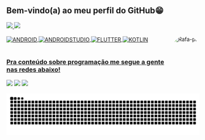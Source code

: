 ## Bem-vindo(a) ao meu perfil do GitHub😁

 <div>
   <a href="https://github.com/MikaelDDavidd">
   <img height="180em" src="https://github-readme-stats.vercel.app/api?username=MikaelDDavidd&show_icons=true&theme=tokyonight&include_all_commits=true&count_private=true"/>
   <img height="180em" src="https://github-readme-stats.vercel.app/api/top-langs/?username=MikaelDDavidd&layout=compact&langs_count=6&theme=tokyonight"/>

</div>
<div style="display: inline_block"><br>
  <img align="center" alt="ANDROID" height="30" width="40" src="https://cdn.jsdelivr.net/gh/devicons/devicon/icons/android/android-original-wordmark.svg" />
  <img align="center" alt="ANDROIDSTUDIO" height="30" width="40" src="https://cdn.jsdelivr.net/gh/devicons/devicon/icons/androidstudio/androidstudio-original.svg" />
  <img align="center" alt="FLUTTER" height="30" width="40" src="https://cdn.jsdelivr.net/gh/devicons/devicon/icons/flutter/flutter-original.svg" />
  <img align="center" alt="KOTLIN" height="30" width="40" src="https://cdn.jsdelivr.net/gh/devicons/devicon/icons/kotlin/kotlin-plain-wordmark.svg" />
 <img align="right" alt="Rafa-pic" height="150" style="border-radius:50px;" src="https://cdn.discordapp.com/attachments/750115522003337298/1031226825986289684/a7a8d06c754cfbbbc37e64cb118c513c.gif">
</div>
 
 <br>
 
  ### Pra conteúdo sobre programação me segue a gente nas redes abaixo!
 
<div> 
  <a href="https://instagram.com/kael_davidd" target="_blank"><img src="https://img.shields.io/badge/-Instagram-%23E4405F?style=for-the-badge&logo=instagram&logoColor=white" target="_blank"></a>
  <a href = "mailto:mikaeldavidlopes.com"><img src="https://img.shields.io/badge/-Gmail-%23333?style=for-the-badge&logo=gmail&logoColor=white" target="_blank"></a>
  <a href="https://www.linkedin.com/in/mikael-david-813975191/" target="_blank"><img src="https://img.shields.io/badge/-LinkedIn-%230077B5?style=for-the-badge&logo=linkedin&logoColor=white" target="_blank"></a> 
 
  ![Snake animation](https://github.com/MikaelDDavidd/MikaelDDavidd/blob/output/github-contribution-grid-snake.svg)

</div>
